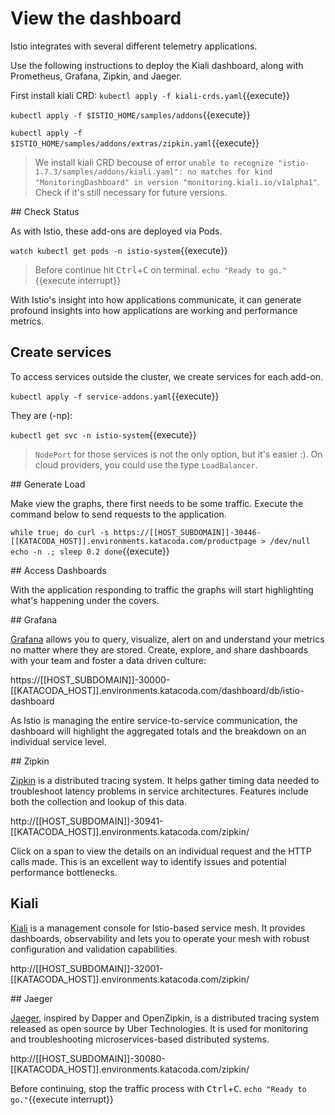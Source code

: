 # View the dashboard

Istio integrates with several different telemetry applications.

Use the following instructions to deploy the Kiali dashboard, along with Prometheus, Grafana, Zipkin, and Jaeger.

First install kiali CRD: `kubectl apply -f kiali-crds.yaml`{{execute}}

`kubectl apply -f $ISTIO_HOME/samples/addons`{{execute}}

`kubectl apply -f $ISTIO_HOME/samples/addons/extras/zipkin.yaml`{{execute}}

> We install kiali CRD becouse of error `unable to recognize "istio-1.7.3/samples/addons/kiali.yaml": no matches for kind "MonitoringDashboard" in version "monitoring.kiali.io/v1alpha1"`. Check if it's still necessary for future versions.

## Check Status

As with Istio, these add-ons are deployed via Pods.

`watch kubectl get pods -n istio-system`{{execute}}

> Before continue hit <kbd>Ctrl</kbd>+<kbd>C</kbd> on terminal. `echo "Ready to go."`{{execute interrupt}}

With Istio's insight into how applications communicate, it can generate profound insights into how applications are working and performance metrics.

## Create services

To access services outside the cluster, we create services for each add-on.

`kubectl apply -f service-addons.yaml`{{execute}}

They are (-np):

`kubectl get svc -n istio-system`{{execute}}

> `NodePort` for those services is not the only option, but it's easier :). On cloud providers, you could use the type `LoadBalancer`.

## Generate Load

Make view the graphs, there first needs to be some traffic. Execute the command below to send requests to the application.

`
while true; do
  curl -s https://[[HOST_SUBDOMAIN]]-30446-[[KATACODA_HOST]].environments.katacoda.com/productpage > /dev/null
  echo -n .;
  sleep 0.2
done
`{{execute}}

## Access Dashboards

With the application responding to traffic the graphs will start highlighting what's happening under the covers.

## Grafana

[Grafana](https://grafana.com/grafana/) allows you to query, visualize, alert on and understand your metrics no matter where they are stored. Create, explore, and share dashboards with your team and foster a data driven culture:

https://[[HOST_SUBDOMAIN]]-30000-[[KATACODA_HOST]].environments.katacoda.com/dashboard/db/istio-dashboard

As Istio is managing the entire service-to-service communication, the dashboard will highlight the aggregated totals and the breakdown on an individual service level.

## Zipkin

[Zipkin](https://zipkin.io/) is a distributed tracing system. It helps gather timing data needed to troubleshoot latency problems in service architectures. Features include both the collection and lookup of this data.

http://[[HOST_SUBDOMAIN]]-30941-[[KATACODA_HOST]].environments.katacoda.com/zipkin/

Click on a span to view the details on an individual request and the HTTP calls made. This is an excellent way to identify issues and potential performance bottlenecks.

## Kiali

[Kiali](https://kiali.io/) is a management console for Istio-based service mesh. It provides dashboards, observability and lets you to operate your mesh with robust configuration and validation capabilities.

http://[[HOST_SUBDOMAIN]]-32001-[[KATACODA_HOST]].environments.katacoda.com/zipkin/

## Jaeger

[Jaeger](https://www.jaegertracing.io/), inspired by Dapper and OpenZipkin, is a distributed tracing system released as open source by Uber Technologies. It is used for monitoring and troubleshooting microservices-based distributed systems.

http://[[HOST_SUBDOMAIN]]-30080-[[KATACODA_HOST]].environments.katacoda.com/zipkin/

Before continuing, stop the traffic process with <kbd>Ctrl</kbd>+<kbd>C</kbd>. `echo "Ready to go."`{{execute interrupt}}
